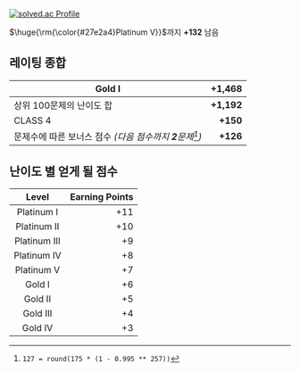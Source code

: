 [![solved.ac Profile](http://mazassumnida.wtf/api/generate_badge?boj=seyu)](https://solved.ac/seyu)

$\huge{\rm{\color{#27e2a4}Platinum V}}$까지 **+132** 남음

## 레이팅 종합

| Gold I | +1,468
| --- | --: |
| 상위 100문제의 난이도 합 | **+1,192** |
| CLASS 4 | **+150** |
| 문제수에 따른 보너스 점수 _(다음 점수까지 **2**문제[^1])_ | **+126** |

## 난이도 별 얻게 될 점수

| Level | Earning Points |
| :---: | -------------: |
| Platinum I | +11 |
| Platinum II | +10 |
| Platinum III | +9 |
| Platinum IV | +8 |
| Platinum V | +7 |
| Gold I | +6 |
| Gold II | +5 |
| Gold III | +4 |
| Gold IV | +3 |

[^1]: `127 = round(175 * (1 - 0.995 ** 257))`
